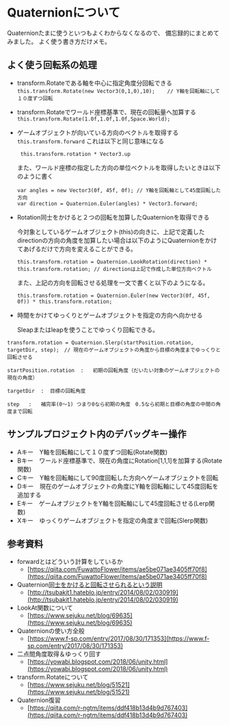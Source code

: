 # Quaternionについて

Quaternionたまに使うといつもよくわからなくなるので、
備忘録的にまとめてみました。
よく使う書き方だけメモ。



## よく使う回転系の処理

- transform.Rotateである軸を中心に指定角度分回転できる
	``` this.transform.Rotate(new Vector3(0,1,0),10);    // Y軸を回転軸にして１０度ずつ回転 ```
	
- transform.Rotateでワールド座標基準で、現在の回転量へ加算する
  ``` this.transform.Rotate(1.0f,1.0f,1.0f,Space.World); ```
  
- ゲームオブジェクトが向いている方向のベクトルを取得する
  	```this.transform.forward```
    これは以下と同じ意味になる
   
   ``` this.transform.rotation * Vector3.up```
   
   また、ワールド座標の指定した方向の単位ベクトルを取得したいときは以下のように書く
   
   ```
   var angles = new Vector3(0f, 45f, 0f); // Y軸を回転軸として45度回転した方向
   var direction = Quaternion.Euler(angles) * Vector3.forward;	
   ```
   
   


- Rotation同士をかけると２つの回転を加算したQuaternionを取得できる
  	
   今対象としているゲームオブジェクト(this)の向きに、上記で定義したdirectionの方向の角度を加算したい場合は以下のようにQuaternionをかけてあげるだけで方向を変えることができる。
   
	``` this.transform.rotation = Quaternion.LookRotation(direction) * this.transform.rotation; // directionは上記で作成した単位方向ベクトル  ```
  
  また、上記の方向を回転させる処理を一文で書くと以下のようになる。
  
	```
  this.transform.rotation = Quaternion.Euler(new Vector3(0f, 45f, 0f)) * this.transform.rotation;
	```


  	
- 時間をかけてゆっくりとゲームオブジェクトを指定の方向へ向かせる

   Sleapまたはleapを使うことでゆっくり回転できる。

``` transform.rotation = Quaternion.Slerp(startPosition.rotation, targetDir, step);　// 現在のゲームオブジェクトの角度から目標の角度までゆっくりと回転させる ```
	
	
	startPosition.rotation  :   初期の回転角度（だいたい対象のゲームオブジェクトの現在の角度）
	
	targetDir  :  目標の回転角度
	
	step   :   補完率(0～1) つまり0なら初期の角度　0.5なら初期と目標の角度の中間の角度まで回転



## サンプルプロジェクト内のデバッグキー操作

- Aキー　Y軸を回転軸にして１０度ずつ回転(Rotate関数)
- Bキー　ワールド座標基準で、現在の角度にRotation[1,1,1]を加算する(Rotate関数)
- Cキー　Y軸を回転軸にして90度回転した方向へゲームオブジェクトを回転
- Dキー　現在のゲームオブジェクトの角度にY軸を回転軸にして45度回転を追加する
- Eキー　ゲームオブジェクトをY軸を回転軸にして45度回転させる(Lerp関数)
- Xキー　ゆっくりゲームオブジェクトを指定の角度まで回転(Slerp関数)



## 参考資料

- forwardとはどういう計算をしているか
  - [https://qiita.com/FuwattoFlower/items/ae5be071ae3405ff70f8](https://qiita.com/FuwattoFlower/items/ae5be071ae3405ff70f8)
- Quaternion[同士をかけると回転させられるという説明]()
  - [http://tsubakit1.hateblo.jp/entry/2014/08/02/030919](http://tsubakit1.hateblo.jp/entry/2014/08/02/030919)
- LookAt関数について
  - [https://www.sejuku.net/blog/69635](https://www.sejuku.net/blog/69635)
- Quaternionの使い方全般
  - [https://www.f-sp.com/entry/2017/08/30/171353](https://www.f-sp.com/entry/2017/08/30/171353)
- 二点間角度取得＆ゆっくり回す
  - [https://yowabi.blogspot.com/2018/06/unity.html](https://yowabi.blogspot.com/2018/06/unity.html)
- transform.Rotateについて
  - [https://www.sejuku.net/blog/51521](https://www.sejuku.net/blog/51521)
- Quaternion復習
  - [https://qiita.com/r-ngtm/items/ddf418b13d4b9d767403](https://qiita.com/r-ngtm/items/ddf418b13d4b9d767403)

